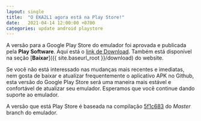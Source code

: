 ```yaml
---
layout: single
title:  "O EKA2L1 agora está na Play Store!"
date:   2021-04-14 12:00:00 +0700
categories: update android playstore
---
```


A versão para a Google Play Store do emulador foi aprovada e publicada pela **Play Software**. Aqui está o [link de Download](https://play.google.com/store/apps/details?id=com.github.eka2l1).
Também está disponível na seção [**Baixar**]({{ site.baseurl_root }}/download) do website.

Se você não está interessado nas mudanças mais recentes e imediatas, nem gosta de baixar e atualizar frequentemente o aplicativo APK no Github, esta versão do Google Play Store será uma maneira mais estável e confortável de atualizar seu emulador. Esperamos que você continue dando suporte ao emulador.

A versão que está Play Store é baseada na compilação [5f1c683](https://github.com/EKA2L1/EKA2L1/commit/5f1c68345e0ae4c8a84006fe86056a4fbb832c22) do *Master* branch do emulador.
